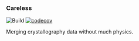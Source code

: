 ### Careless
![Build](https://github.com/Hekstra-Lab/reciprocalspaceship/workflows/Build/badge.svg)
[![codecov](https://codecov.io/gh/Hekstra-Lab/careless/branch/master/graph/badge.svg?token=Y39W8T060L)](https://codecov.io/gh/Hekstra-Lab/careless)



Merging crystallography data without much physics. 
